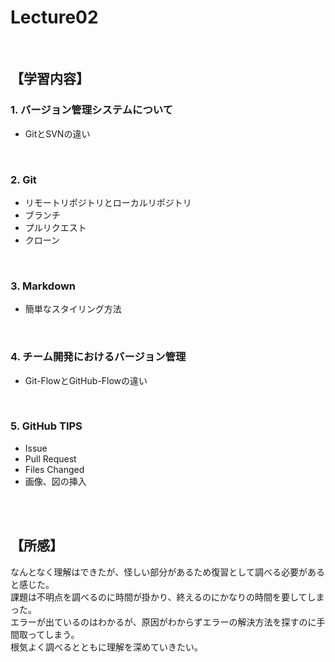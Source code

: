 # Lecture02

<br>

## 【学習内容】
### 1. バージョン管理システムについて
- GitとSVNの違い

<br>

### 2. Git
- リモートリポジトリとローカルリポジトリ
- ブランチ
- プルリクエスト
- クローン

<br>

### 3. Markdown
- 簡単なスタイリング方法

<br>

### 4. チーム開発におけるバージョン管理
- Git-FlowとGitHub-Flowの違い

<br>

### 5. GitHub TIPS
- Issue
- Pull Request
- Files Changed
- 画像、図の挿入

<br>
<br>

## 【所感】
なんとなく理解はできたが、怪しい部分があるため復習として調べる必要があると感じた。<br>
課題は不明点を調べるのに時間が掛かり、終えるのにかなりの時間を要してしまった。<br>
エラーが出ているのはわかるが、原因がわからずエラーの解決方法を探すのに手間取ってしまう。<br>
根気よく調べるとともに理解を深めていきたい。